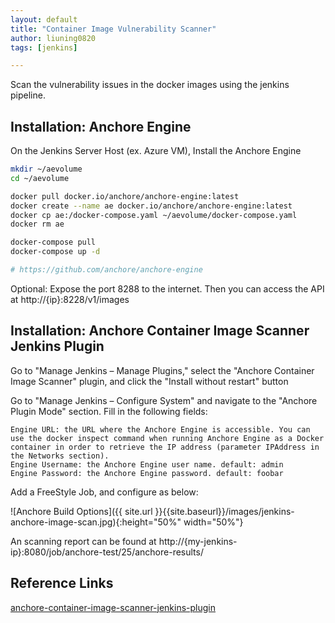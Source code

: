 ```yaml
---
layout: default
title: "Container Image Vulnerability Scanner"
author: liuning0820
tags: [jenkins]

---
```


Scan the vulnerability issues in the docker images using the jenkins pipeline.

## Installation: Anchore Engine

On the Jenkins Server Host (ex. Azure VM), Install the Anchore Engine

```sh
mkdir ~/aevolume
cd ~/aevolume

docker pull docker.io/anchore/anchore-engine:latest
docker create --name ae docker.io/anchore/anchore-engine:latest
docker cp ae:/docker-compose.yaml ~/aevolume/docker-compose.yaml
docker rm ae

docker-compose pull
docker-compose up -d

# https://github.com/anchore/anchore-engine

```

Optional: Expose the port 8288 to the internet. Then you can access the API at http://{ip}:8228/v1/images

## Installation: Anchore Container Image Scanner Jenkins Plugin

Go to "Manage Jenkins – Manage Plugins," select the "Anchore Container Image Scanner" plugin, and click the "Install without restart" button

Go to "Manage Jenkins – Configure System" and navigate to the "Anchore Plugin Mode" section. Fill in the following fields:

    Engine URL: the URL where the Anchore Engine is accessible. You can use the docker inspect command when running Anchore Engine as a Docker container in order to retrieve the IP address (parameter IPAddress in the Networks section).
    Engine Username: the Anchore Engine user name. default: admin
    Engine Password: the Anchore Engine password. default: foobar

Add a FreeStyle Job, and configure as below:

![Anchore Build Options]({{ site.url }}{{site.baseurl}}/images/jenkins-anchore-image-scan.jpg){:height="50%" width="50%"}

An scanning report can be found at http://{my-jenkins-ip}:8080/job/anchore-test/25/anchore-results/

## Reference Links

[anchore-container-image-scanner-jenkins-plugin](https://dzone.com/articles/anchore-container-image-scanner-jenkins-plugin )
